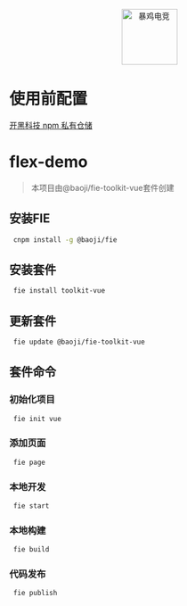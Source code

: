 <p align="center"><img width="100" src="https://qn.kaiheikeji.com/512PlayStore.png" alt="暴鸡电竞"></p>

# 使用前配置

[开黑科技 npm 私有仓储](https://npm.kaiheikeji.com/)

# flex-demo

> 本项目由@baoji/fie-toolkit-vue套件创建

## 安装FIE

```bash
 cnpm install -g @baoji/fie 
```

## 安装套件 

```bash
 fie install toolkit-vue
```

## 更新套件

```bash
 fie update @baoji/fie-toolkit-vue
```

## 套件命令

### 初始化项目

```bash
 fie init vue 
```

### 添加页面

```bash
 fie page
```

### 本地开发

```bash
 fie start
```

### 本地构建

```bash
 fie build
```

### 代码发布

```bash
 fie publish
```